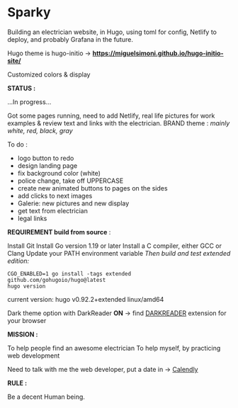 # Sparky

Building an electrician website, in Hugo, using toml for config, Netlify to deploy, and probably Grafana in the future. 

Hugo theme is hugo-initio -> **https://miguelsimoni.github.io/hugo-initio-site/**

Customized colors & display

**STATUS :**

...In progress...

Got some pages running, need to add Netlify, real life pictures for work examples & review text and links with the electrician. 
BRAND theme : *mainly white, red, black, gray*

To do :
- logo button to redo
- design landing page
- fix background color (white)
- police change, take off UPPERCASE
- create new animated buttons to pages on the sides
- add clicks to next images
- Galerie: new pictures and new display
- get text from electrician
- legal links

**REQUIREMENT build from source** :

Install Git
Install Go version 1.19 or later 
Install a C compiler, either GCC or Clang
Update your PATH environment variable 
*Then build and test extended edition:*
```
CGO_ENABLED=1 go install -tags extended github.com/gohugoio/hugo@latest
hugo version
```
 current version: hugo v0.92.2+extended linux/amd64 

Dark theme option with DarkReader **ON** -> find [DARKREADER](https://github.com/darkreader/darkreader) extension for your browser

**MISSION :**

To help people find an awesome electrician
To help myself, by practicing web development

Need to talk with me the web developer, put a date in -> [Calendly](https://calendly.com/ganitak/quick-coffee-talk)

**RULE :**

Be a decent Human being.
